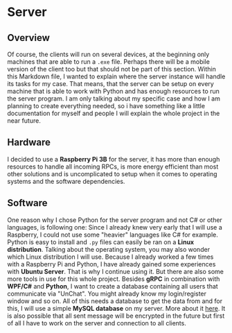 # Server
## Overview
Of course, the clients will run on several devices, at the beginning only machines that
are able to run a ``.exe`` file. Perhaps there will be a mobile version of the client too
but that should not be part of this section. Within this Markdown file, I wanted to explain
where the server instance will handle its tasks for my case. That means, that the server
can be setup on every machine that is able to work with Python and has enough resources to
run the server program. I am only talking about my specific case and how I am planning to 
create everything needed, so i have something like a little documentation for myself and
people I will explain the whole project in the near future.

## Hardware
I decided to use a **Raspberry Pi 3B** for the server, it has more than enough resources to
handle all incoming RPCs, is more energy efficient than most other solutions and is
uncomplicated to setup when it comes to operating systems and the software dependencies.

## Software
One reason why I chose Python for the server program and not C# or other languages, is
following one: Since I already knew very early that I will use a Raspberry, I could not use
some "heavier" languages like C# for example. Python is easy to install and ``.py`` files
can easily be ran on a **Linux distribution**. Talking about the operating system, you may
also wonder which Linux distribution I will use. Because I already worked a few times with a 
Raspberry Pi and Python, I have already gained some experiences with **Ubuntu Server**. That
is why I continue using it. But there are also some more tools in use for this whole project.
Besides **gRPC** in combination with **WPF/C#** and **Python**, I want to create a database
containing all users that communicate via "UnChat". You might already know my login/register
window and so on. All of this needs a database to get the data from and for this, I will use
a simple **MySQL database** on my server. More about it [here](database.md). It is also
possible that all sent message will be encrypted in the future but first of all I have to
work on the server and connection to all clients.